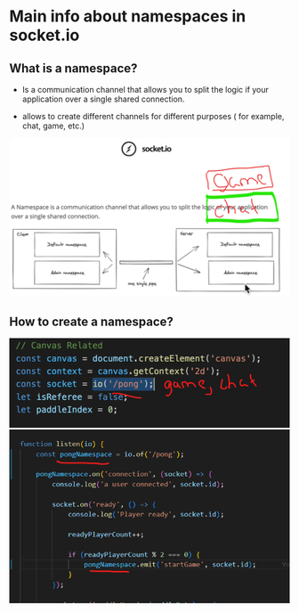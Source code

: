 # Main info about namespaces in socket.io

## What is a namespace?

- Is a communication channel that allows you to split the logic if your application over a single shared connection.

- allows to create different channels for different purposes ( for example, chat, game, etc.)

![alt text](./Img/image-7.png)

## How to create a namespace?

![alt text](./Img/image-8.png)
![alt text](./Img/image-9.png)
